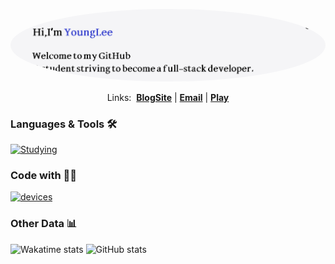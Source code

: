 <p align="center">
  <a href="https://younglee.cn">
  <img 
    src="https://github.com/YoungLee-coder/YoungLee-coder/blob/main/Hi.png" 
    alt="Hi" 
    style="border-radius: 50%;"
  />
    </a>
</p>

<p align="center">Links:&nbsp
  <strong><a href="https://younglee.cn">BlogSite</a></strong> |
  <strong><a href="mailto:youngleepost@163.com">Email</a></strong> |
  <strong><a href="https://steamcommunity.com/id/itsyounglee/">Play</a></strong>
</p>

### Languages & Tools 🛠

[![Studying](https://skillicons.dev/icons?theme=light&i=c,cs,java,kotlin,dart,js,ts,powershell,dotnet,nextjs,flutter,vue,react,tailwind,express,htmx,jquery,prisma,idea,androidstudio,vscode,eclipse,sublime,visualstudio,figma,ps,cmake,gradle,npm,postgres,cloudflare,gcp,github,vercel,docker,git,githubactions,debian,nginx,gmail,notion,obsidian,md,pr
)](https://skillicons.dev)

### Code with 👨‍💻

[![devices](https://skillicons.dev/icons?theme=light&i=windows,apple,linux)](https://skillicons.dev)

### Other Data 📊

<img src="https://github-readme-stats.vercel.app/api/top-langs/?username=YoungLee-coder&layout=compact" alt="Wakatime stats" height="170px" /> <img src="https://github-readme-stats-mrdulin.vercel.app/api?username=YoungLee-coder&count_private=true&show_icons=true&theme=default&hide_border=true" alt="GitHub stats" height="170px" />
